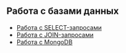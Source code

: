 ## Работа с базами данных

* [Работа с SELECT-запросами](https://docs.google.com/spreadsheets/d/1EC18X11bJIfwrrZc-kPUsH6KiMAPxbh66RTBQVs-5hc/edit?usp=sharing)
* [Работа с JOIN-запросами](https://docs.google.com/spreadsheets/d/1k4OVghk6aC2MG2HGIccO_84ybiIpDoEeIi9mjEo3ckk/edit?usp=sharing)
* [Работа с MongoDB](https://docs.google.com/spreadsheets/d/1qepo7wLr2KD1NYnKeSOnbJO0KBk4ZtewuBjx3ctw2Eg/edit?usp=sharing)
